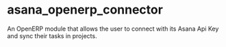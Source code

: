 asana_openerp_connector
=======================

An OpenERP module that allows the user to connect with its Asana Api Key and sync their tasks in projects.
